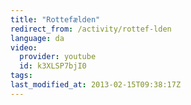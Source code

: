 ```yaml
---
title: "Rottefælden"
redirect_from: /activity/rottef-lden
language: da
video:
  provider: youtube
  id: k3XLSP7bjI0
tags:
last_modified_at: 2013-02-15T09:38:17Z
---
```




